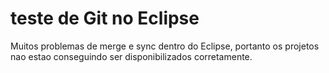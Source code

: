 teste de Git no Eclipse
===

Muitos problemas de merge e sync dentro do Eclipse, portanto os projetos nao estao conseguindo ser disponibilizados corretamente.

